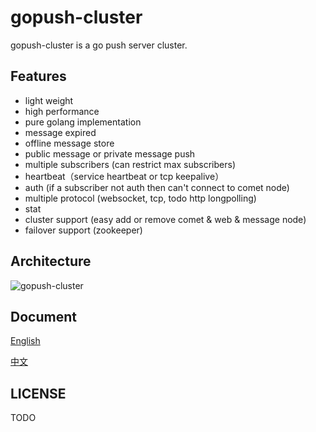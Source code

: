 gopush-cluster
==============
gopush-cluster is a go push server cluster.

## Features
 * light weight
 * high performance
 * pure golang implementation
 * message expired
 * offline message store
 * public message or private message push
 * multiple subscribers (can restrict max subscribers)
 * heartbeat（service heartbeat or tcp keepalive）
 * auth (if a subscriber not auth then can't connect to comet node)
 * multiple protocol (websocket, tcp, todo http longpolling)
 * stat
 * cluster support (easy add or remove comet & web & message node)
 * failover support (zookeeper)

 ## Architecture
 ![gopush-cluster](https://raw.github.com/Terry-Mao/gopush-cluster/blob/master/wiki/architecture/architecture.jpg "gopush-cluster architecture")

## Document
[English](https://github.com/Terry-Mao/gopush-cluster/blob/master/README_en.md)

[中文](https://github.com/Terry-Mao/gopush-cluster/blob/master/README_zh.md)

## LICENSE
TODO
